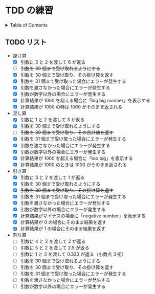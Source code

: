 # TDD の練習

<!-- START doctoc generated TOC please keep comment here to allow auto update -->
<!-- DON'T EDIT THIS SECTION, INSTEAD RE-RUN doctoc TO UPDATE -->
<details>
<summary>Table of Contents</summary>

- [TODO リスト](#todo-%E3%83%AA%E3%82%B9%E3%83%88)

</details>
<!-- END doctoc generated TOC please keep comment here to allow auto update -->

## TODO リスト

- 掛け算
  - [x] 引数に 3 と 2 を渡して 6 が返る
  - [ ] ~~引数を 30 個まで受け取れるようにする~~
  - [x] 引数を 30 個まで受け取り、その掛け算を返す
  - [x] 引数を 31 個まで受け取った場合にエラーが発生する
  - [x] 引数を渡さなかった場合にエラーが発生する
  - [x] 引数が数字以外の場合にエラーが発生する
  - [x] 計算結果が 1000 を超える場合に「big big number」を表示する
  - [x] 計算結果が 1000 の時は 1000 がそのまま返される
- 足し算
  - [x] 引数に 1 と 2 を渡して 3 が返る
  - [x] 引数を 30 個まで受け取れるようにする
  - [ ] ~~引数を 30 個まで受け取り、その合計値を返す~~
  - [x] 引数を 31 個まで受け取った場合にエラーが発生する
  - [x] 引数を渡さなかった場合にエラーが発生する
  - [x] 引数が数字以外の場合にエラーが発生する
  - [x] 計算結果が 1000 を超える場合に「too big」を表示する
  - [x] 計算結果が 1000 のときは 1000 がそのまま返される
- 引き算
  - [x] 引数に 3 と 2 を渡して 1 が返る
  - [x] 引数を 30 個まで受け取れるようにする
  - [x] ~~引数を 30 個まで受け取り、その掛け算を返す~~
  - [x] 引数を 31 個まで受け取った場合にエラーが発生する
  - [x] 引数を渡さなかった場合にエラーが発生する
  - [x] 引数が数字以外の場合にエラーが発生する
  - [x] 計算結果がマイナスの場合に「negative number」を表示する
  - [x] 計算結果が 0 の場合にそのまま結果を返す
  - [x] 計算結果が 1 の場合にそのまま結果を返す
- 割り算
  - [ ] 引数に 4 と 2 を渡して 2 が返る
  - [ ] 引数に 5 と 2 を渡して 2.5 が返る
  - [ ] 引数に 1 と 3 を渡して 0.333 が返る（小数点 3 桁）
  - [ ] 引数を 30 個まで受け取れるようにする
  - [ ] 引数を 30 個まで受け取り、その掛け算を返す
  - [ ] 引数を 31 個まで受け取った場合にエラーが発生する
  - [ ] 引数を渡さなかった場合にエラーが発生する
  - [ ] 引数が数字以外の場合にエラーが発生する
